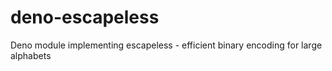 # deno-escapeless
Deno module implementing escapeless - efficient binary encoding for large alphabets
